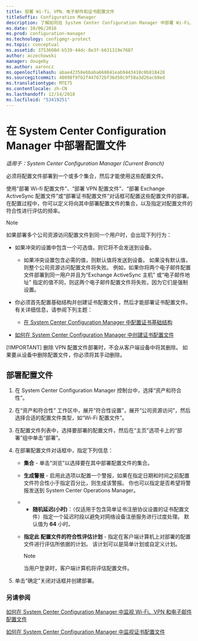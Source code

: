 ```yaml
---
title: 部署 Wi-fi、VPN、电子邮件和证书配置文件
titleSuffix: Configuration Manager
description: 了解如何在 System Center Configuration Manager 中部署 Wi-Fi、VPN、电子邮件和证书配置文件。
ms.date: 10/06/2016
ms.prod: configuration-manager
ms.technology: configmgr-protect
ms.topic: conceptual
ms.assetid: 3753608d-b539-44dc-8e3f-b631319e7687
author: aczechowski
manager: dougeby
ms.author: aaroncz
ms.openlocfilehash: abae42358e6baba660841eab9443410c0b818428
ms.sourcegitcommit: 48098f9fb2f447672bf36d50c9f58a3d26acb9ed
ms.translationtype: MTE75
ms.contentlocale: zh-CN
ms.lasthandoff: 12/14/2018
ms.locfileid: "53419251"
---
```

# <a name="deploy-profiles-in-system-center-configuration-manager"></a>在 System Center Configuration Manager 中部署配置文件

*适用于：System Center Configuration Manager (Current Branch)*

必须将配置文件部署到一个或多个集合，然后才能使用这些配置文件。  

 使用“部署 Wi-fi 配置文件”、“部署 VPN 配置文件”、“部署 Exchange ActiveSync 配置文件”或“部署证书配置文件”对话框可配置这些配置文件的部署。 在配置过程中，你可以定义将向其中部署配置文件的集合，以及指定对配置文件的符合性进行评估的频率。  

> [!NOTE]
>  如果部署多个公司资源访问配置文件到同一个用户时，会出现下列行为：  
> 
> - 如果冲突的设置中包含一个可选值，则它将不会发送到设备。  
>   -   如果冲突设置包含必需的值，则默认值将发送到设备。 如果没有默认值，则整个公司资源访问配置文件将失败。 例如，如果你将两个电子邮件配置文件部署到同一用户并且为“Exchange ActiveSync 主机”  或“电子邮件地址”  指定的值不同，则这两个电子邮件配置文件将失败，因为它们是强制设置。  
> 
> - 你必须首先配置基础结构并创建证书配置文件，然后才能部署证书配置文件。 有关详细信息，请参阅下列主题：  
> 
>   -   [在 System Center Configuration Manager 中配置证书基础结构](certificate-infrastructure.md)  
> - [如何在 System Center Configuration Manager 中创建证书配置文件](create-certificate-profiles.md)    
> 
> [!IMPORTANT]
>  删除 VPN 配置文件部署时，不会从客户端设备中将其删除。 如果要从设备中删除配置文件，你必须将其手动删除。

## <a name="deploying--profiles"></a>部署配置文件  


1.  在 System Center Configuration Manager 控制台中，选择“资产和符合性”。  

2.  在“资产和符合性” 工作区中，展开“符合性设置”，展开“公司资源访问”，然后选择合适的配置文件类型，如“Wi-Fi 配置文件”。  

3.  在配置文件列表中，选择要部署的配置文件，然后在“主页”选项卡上的“部署”组中单击“部署”。  

4.  在部署配置文件对话框中，指定下列信息：  

    -   **集合** - 单击“浏览”以选择要在其中部署配置文件的集合。  

    -   **生成警报** - 启用此选项以配置一个警报，如果在指定日期和时间之前配置文件符合性小于指定百分比，则生成该警报。 你也可以指定是否希望将警报发送到 System Center Operations Manager。  

    -   -   **随机延迟(小时)**：（仅适用于包含简单证书注册协议设置的证书配置文件）指定一个延迟时段以避免对网络设备注册服务进行过度处理。 默认值为 **64** 小时。  

    -   **指定此 <type> 配置文件的符合性评估计划** - 指定在客户端计算机上对部署的配置文件进行评估所依据的计划。 该计划可以是简单计划或自定义计划。  

        > [!NOTE]  
        >  当用户登录时，客户端计算机将评估配置文件。  

5.  单击“确定”关闭对话框并创建部署。

### <a name="see-also"></a>另请参阅  

[如何在 System Center Configuration Manager 中监视 Wi-Fi、VPN 和电子邮件配置文件](monitor-wifi-email-vpn-profiles.md)

[如何在 System Center Configuration Manager 中监视证书配置文件](monitor-certificate-profiles.md)
